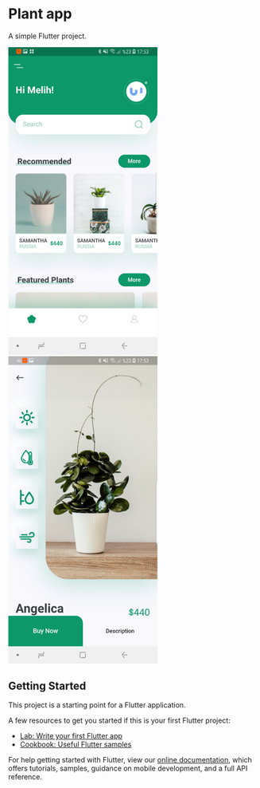 # Plant app

A simple Flutter project.

<img src="https://raw.githubusercontent.com/melihkorkmaz/flutter-plant-app/master/screenshot-1.jpg" width="300">

<img src="https://raw.githubusercontent.com/melihkorkmaz/flutter-plant-app/master/screenshot-2.jpg" width="300">


## Getting Started

This project is a starting point for a Flutter application.

A few resources to get you started if this is your first Flutter project:

- [Lab: Write your first Flutter app](https://flutter.dev/docs/get-started/codelab)
- [Cookbook: Useful Flutter samples](https://flutter.dev/docs/cookbook)

For help getting started with Flutter, view our
[online documentation](https://flutter.dev/docs), which offers tutorials,
samples, guidance on mobile development, and a full API reference.